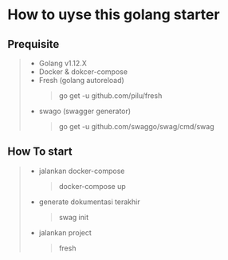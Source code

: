 # How to uyse this golang starter
## Prequisite
> - Golang v1.12.X
> - Docker & dokcer-compose
> - Fresh (golang autoreload)  
>   > go get -u github.com/pilu/fresh
> - swago (swagger generator)
>   > go get -u github.com/swaggo/swag/cmd/swag


## How To start
> - jalankan docker-compose
>   > docker-compose up
> - generate dokumentasi terakhir
>   > swag init
> - jalankan project
>   > fresh
